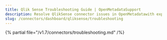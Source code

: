 ```yaml
---
title: Qlik Sense Troubleshooting Guide | OpenMetadataSupport
description: Resolve QlikSense connector issues in OpenMetadatawith expert troubleshooting guides. Fix dashboard integration problems and get your data flowing smoothly.
slug: /connectors/dashboard/qliksense/troubleshooting
---
```


{% partial file="/v1.7/connectors/troubleshooting.md" /%}
